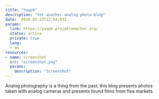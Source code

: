 ```yaml
---
title: "Yaapb"
description: "Yet another analog photo blog"
date:  2016-02-23T22:54:03Z
params:
  link: https://yaapb.projektemacher.org/
  status: active
  private: true
  lang:
  - en
resources:
- name: screenshot
  src: "screenshot.png"
  params:
    description: "Screenshot"
---
```

Analog photography is a thing from the past, this blog presents photos taken with analog cameras and presents found films from flea markets.

